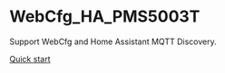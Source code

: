 # WebCfg_HA_PMS5003T
Support WebCfg and Home Assistant MQTT Discovery.

[Quick start](https://fw-box.com/dev_type_detail.php?dev_type=35)
